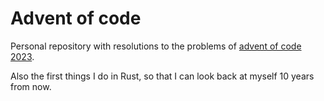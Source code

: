 # Advent of code
Personal repository with resolutions to the problems of [advent of code 2023](https://adventofcode.com).

Also the first things I do in Rust, so that I can look back at myself 10 years from now.
